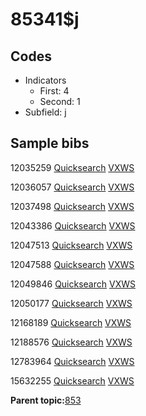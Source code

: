 # 85341$j

## Codes

-   Indicators
    -   First: 4
    -   Second: 1
-   Subfield: j

## Sample bibs

12035259 [Quicksearch](https://search.library.yale.edu/catalog/12035259) [VXWS](http://prodorbis.library.yale.edu:7014/vxws/GetHoldingsService?bibId=12035259)

12036057 [Quicksearch](https://search.library.yale.edu/catalog/12036057) [VXWS](http://prodorbis.library.yale.edu:7014/vxws/GetHoldingsService?bibId=12036057)

12037498 [Quicksearch](https://search.library.yale.edu/catalog/12037498) [VXWS](http://prodorbis.library.yale.edu:7014/vxws/GetHoldingsService?bibId=12037498)

12043386 [Quicksearch](https://search.library.yale.edu/catalog/12043386) [VXWS](http://prodorbis.library.yale.edu:7014/vxws/GetHoldingsService?bibId=12043386)

12047513 [Quicksearch](https://search.library.yale.edu/catalog/12047513) [VXWS](http://prodorbis.library.yale.edu:7014/vxws/GetHoldingsService?bibId=12047513)

12047588 [Quicksearch](https://search.library.yale.edu/catalog/12047588) [VXWS](http://prodorbis.library.yale.edu:7014/vxws/GetHoldingsService?bibId=12047588)

12049846 [Quicksearch](https://search.library.yale.edu/catalog/12049846) [VXWS](http://prodorbis.library.yale.edu:7014/vxws/GetHoldingsService?bibId=12049846)

12050177 [Quicksearch](https://search.library.yale.edu/catalog/12050177) [VXWS](http://prodorbis.library.yale.edu:7014/vxws/GetHoldingsService?bibId=12050177)

12168189 [Quicksearch](https://search.library.yale.edu/catalog/12168189) [VXWS](http://prodorbis.library.yale.edu:7014/vxws/GetHoldingsService?bibId=12168189)

12188576 [Quicksearch](https://search.library.yale.edu/catalog/12188576) [VXWS](http://prodorbis.library.yale.edu:7014/vxws/GetHoldingsService?bibId=12188576)

12783964 [Quicksearch](https://search.library.yale.edu/catalog/12783964) [VXWS](http://prodorbis.library.yale.edu:7014/vxws/GetHoldingsService?bibId=12783964)

15632255 [Quicksearch](https://search.library.yale.edu/catalog/15632255) [VXWS](http://prodorbis.library.yale.edu:7014/vxws/GetHoldingsService?bibId=15632255)

**Parent topic:**[853](../../tags/853/853.md)

